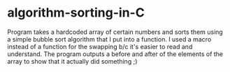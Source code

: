 # algorithm-sorting-in-C
Program takes a hardcoded array of certain numbers and sorts them using a simple bubble sort algorithm that I put into a function. I used a macro instead of a function for the swapping b/c it's easier to read and understand. The program outputs a before and after of the elements of the array to show that it actually did something ;)
